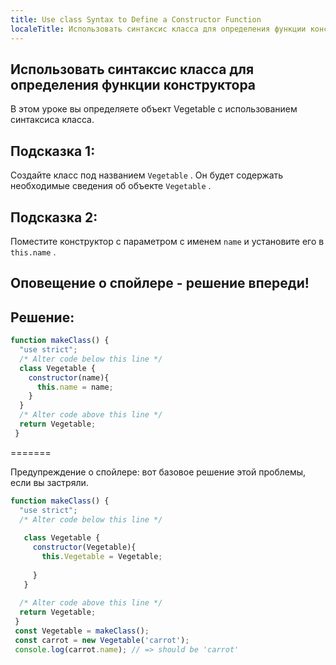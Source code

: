 ```yaml
---
title: Use class Syntax to Define a Constructor Function
localeTitle: Использовать синтаксис класса для определения функции конструктора
---
```

## Использовать синтаксис класса для определения функции конструктора

В этом уроке вы определяете объект Vegetable с использованием синтаксиса класса.

## Подсказка 1:

Создайте класс под названием `Vegetable` . Он будет содержать необходимые сведения об объекте `Vegetable` .

## Подсказка 2:

Поместите конструктор с параметром с именем `name` и установите его в `this.name` .

## Оповещение о спойлере - решение впереди!

## Решение:

```javascript
function makeClass() { 
  "use strict"; 
  /* Alter code below this line */ 
  class Vegetable { 
    constructor(name){ 
      this.name = name; 
    } 
  } 
  /* Alter code above this line */ 
  return Vegetable; 
 } 
```

\=======

Предупреждение о спойлере: вот базовое решение этой проблемы, если вы застряли.

```javascript
function makeClass() { 
  "use strict"; 
  /* Alter code below this line */ 
 
   class Vegetable { 
     constructor(Vegetable){ 
       this.Vegetable = Vegetable; 
 
     } 
   } 
 
  /* Alter code above this line */ 
  return Vegetable; 
 } 
 const Vegetable = makeClass(); 
 const carrot = new Vegetable('carrot'); 
 console.log(carrot.name); // => should be 'carrot' 

```